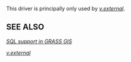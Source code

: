 
This driver is principally only used
by *[v.external](v.external.html)*.

## SEE ALSO

*[SQL support in GRASS GIS](sql.html)*

*[v.external](v.external.html)*
